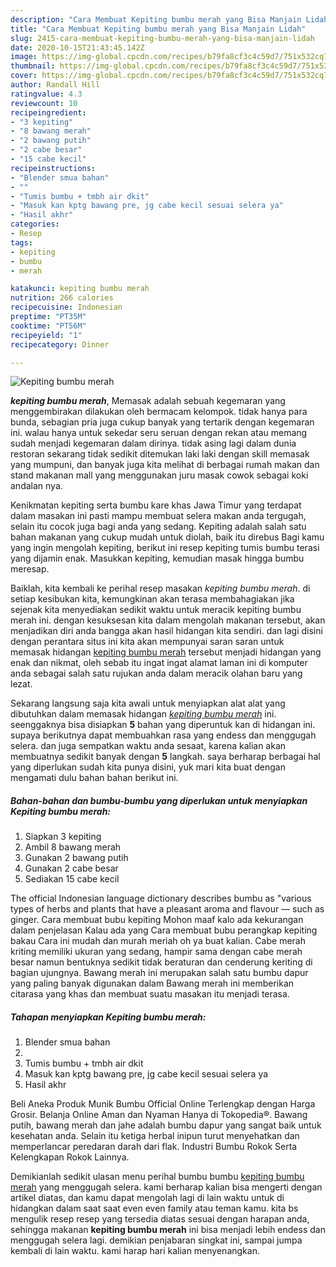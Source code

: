 ```yaml
---
description: "Cara Membuat Kepiting bumbu merah yang Bisa Manjain Lidah"
title: "Cara Membuat Kepiting bumbu merah yang Bisa Manjain Lidah"
slug: 2415-cara-membuat-kepiting-bumbu-merah-yang-bisa-manjain-lidah
date: 2020-10-15T21:43:45.142Z
image: https://img-global.cpcdn.com/recipes/b79fa8cf3c4c59d7/751x532cq70/kepiting-bumbu-merah-foto-resep-utama.jpg
thumbnail: https://img-global.cpcdn.com/recipes/b79fa8cf3c4c59d7/751x532cq70/kepiting-bumbu-merah-foto-resep-utama.jpg
cover: https://img-global.cpcdn.com/recipes/b79fa8cf3c4c59d7/751x532cq70/kepiting-bumbu-merah-foto-resep-utama.jpg
author: Randall Hill
ratingvalue: 4.3
reviewcount: 10
recipeingredient:
- "3 kepiting"
- "8 bawang merah"
- "2 bawang putih"
- "2 cabe besar"
- "15 cabe kecil"
recipeinstructions:
- "Blender smua bahan"
- ""
- "Tumis bumbu + tmbh air dkit"
- "Masuk kan kptg bawang pre, jg cabe kecil sesuai selera ya"
- "Hasil akhr"
categories:
- Resep
tags:
- kepiting
- bumbu
- merah

katakunci: kepiting bumbu merah 
nutrition: 266 calories
recipecuisine: Indonesian
preptime: "PT35M"
cooktime: "PT56M"
recipeyield: "1"
recipecategory: Dinner

---
```



![Kepiting bumbu merah](https://img-global.cpcdn.com/recipes/b79fa8cf3c4c59d7/751x532cq70/kepiting-bumbu-merah-foto-resep-utama.jpg)

<b><i>kepiting bumbu merah</i></b>, Memasak adalah sebuah kegemaran yang menggembirakan dilakukan oleh bermacam kelompok. tidak hanya para bunda, sebagian pria juga cukup banyak yang tertarik dengan kegemaran ini. walau hanya untuk sekedar seru seruan dengan rekan atau memang sudah menjadi kegemaran dalam dirinya. tidak asing lagi dalam dunia restoran sekarang tidak sedikit ditemukan laki laki dengan skill memasak yang mumpuni, dan banyak juga kita melihat di berbagai rumah makan dan stand makanan mall yang menggunakan juru masak cowok sebagai koki andalan nya.

Kenikmatan kepiting serta bumbu kare khas Jawa Timur yang terdapat dalam masakan ini pasti mampu membuat selera makan anda tergugah, selain itu cocok juga bagi anda yang sedang. Kepiting adalah salah satu bahan makanan yang cukup mudah untuk diolah, baik itu direbus Bagi kamu yang ingin mengolah kepiting, berikut ini resep kepiting tumis bumbu terasi yang dijamin enak. Masukkan kepiting, kemudian masak hingga bumbu meresap.

Baiklah, kita kembali ke perihal resep masakan <i>kepiting bumbu merah</i>. di setiap kesibukan kita, kemungkinan akan terasa membahagiakan jika sejenak kita menyediakan sedikit waktu untuk meracik kepiting bumbu merah ini. dengan kesuksesan kita dalam mengolah makanan tersebut, akan menjadikan diri anda bangga akan hasil hidangan kita sendiri. dan lagi disini dengan perantara situs ini kita akan mempunyai saran saran untuk memasak hidangan <u>kepiting bumbu merah</u> tersebut menjadi hidangan yang enak dan nikmat, oleh sebab itu ingat ingat alamat laman ini di komputer anda sebagai salah satu rujukan anda dalam meracik olahan baru yang lezat.


Sekarang langsung saja kita awali untuk menyiapkan alat alat yang dibutuhkan dalam memasak hidangan <u><i>kepiting bumbu merah</i></u> ini. seenggaknya bisa disiapkan <b>5</b> bahan yang diperuntuk kan di hidangan ini. supaya berikutnya dapat membuahkan rasa yang endess dan menggugah selera. dan juga sempatkan waktu anda sesaat, karena kalian akan membuatnya sedikit banyak dengan <b>5</b> langkah. saya berharap berbagai hal yang diperlukan sudah kita punya disini, yuk mari kita buat dengan mengamati dulu bahan bahan berikut ini.

<!--inarticleads1-->

##### Bahan-bahan dan bumbu-bumbu yang diperlukan untuk menyiapkan Kepiting bumbu merah:

1. Siapkan 3 kepiting
1. Ambil 8 bawang merah
1. Gunakan 2 bawang putih
1. Gunakan 2 cabe besar
1. Sediakan 15 cabe kecil


The official Indonesian language dictionary describes bumbu as &#34;various types of herbs and plants that have a pleasant aroma and flavour — such as ginger. Cara membuat bubu kepiting Mohon maaf kalo ada kekurangan dalam penjelasan Kalau ada yang Cara membuat bubu perangkap kepiting bakau Cara ini mudah dan murah meriah oh ya buat kalian. Cabe merah kriting memiliki ukuran yang sedang, hampir sama dengan cabe merah besar namun bentuknya sedikit tidak beraturan dan cenderung keriting di bagian ujungnya. Bawang merah ini merupakan salah satu bumbu dapur yang paling banyak digunakan dalam Bawang merah ini memberikan citarasa yang khas dan membuat suatu masakan itu menjadi terasa. 

<!--inarticleads2-->

##### Tahapan menyiapkan Kepiting bumbu merah:

1. Blender smua bahan
1. 
1. Tumis bumbu + tmbh air dkit
1. Masuk kan kptg bawang pre, jg cabe kecil sesuai selera ya
1. Hasil akhr


Beli Aneka Produk Munik Bumbu Official Online Terlengkap dengan Harga Grosir. Belanja Online Aman dan Nyaman Hanya di Tokopedia®. Bawang putih, bawang merah dan jahe adalah bumbu dapur yang sangat baik untuk kesehatan anda. Selain itu ketiga herbal inipun turut menyehatkan dan memperlancar peredaran darah dari flak. Industri Bumbu Rokok Serta Kelengkapan Rokok Lainnya. 

Demikianlah sedikit ulasan menu perihal bumbu bumbu <u>kepiting bumbu merah</u> yang menggugah selera. kami berharap kalian bisa mengerti dengan artikel diatas, dan kamu dapat mengolah lagi di lain waktu untuk di hidangkan dalam saat saat even even family atau teman kamu. kita bs mengulik resep resep yang tersedia diatas sesuai dengan harapan anda, sehingga makanan <b>kepiting bumbu merah</b> ini bisa menjadi lebih endess dan menggugah selera lagi. demikian penjabaran singkat ini, sampai jumpa kembali di lain waktu. kami harap hari kalian menyenangkan.
